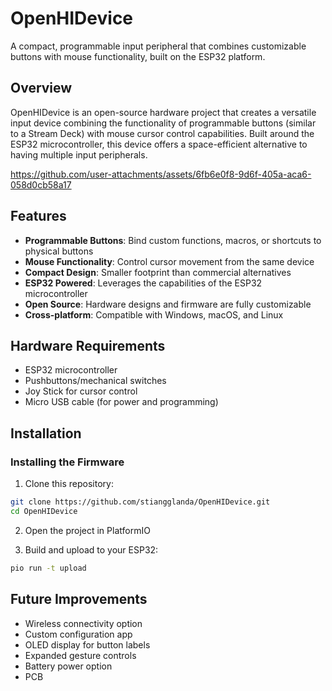 # OpenHIDevice

A compact, programmable input peripheral that combines customizable buttons with mouse functionality, built on the ESP32 platform.

## Overview

OpenHIDevice is an open-source hardware project that creates a versatile input device combining the functionality of programmable buttons (similar to a Stream Deck) with mouse cursor control capabilities. Built around the ESP32 microcontroller, this device offers a space-efficient alternative to having multiple input peripherals.

https://github.com/user-attachments/assets/6fb6e0f8-9d6f-405a-aca6-058d0cb58a17

## Features

- **Programmable Buttons**: Bind custom functions, macros, or shortcuts to physical buttons
- **Mouse Functionality**: Control cursor movement from the same device
- **Compact Design**: Smaller footprint than commercial alternatives
- **ESP32 Powered**: Leverages the capabilities of the ESP32 microcontroller
- **Open Source**: Hardware designs and firmware are fully customizable
- **Cross-platform**: Compatible with Windows, macOS, and Linux

## Hardware Requirements

- ESP32 microcontroller
- Pushbuttons/mechanical switches
- Joy Stick for cursor control
- Micro USB cable (for power and programming)

## Installation

### Installing the Firmware

1. Clone this repository:
```bash
git clone https://github.com/stiangglanda/OpenHIDevice.git
cd OpenHIDevice
```

2. Open the project in PlatformIO

3. Build and upload to your ESP32:
```bash
pio run -t upload
```

## Future Improvements

- Wireless connectivity option
- Custom configuration app
- OLED display for button labels
- Expanded gesture controls
- Battery power option
- PCB
